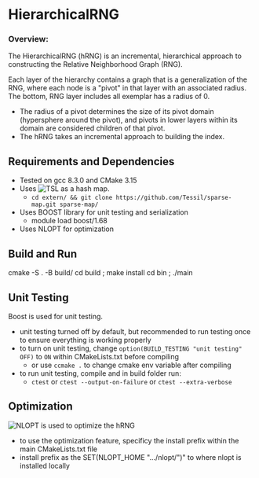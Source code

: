 # HierarchicalRNG

### Overview:
The HierarchicalRNG (hRNG) is an incremental, hierarchical approach to constructing the Relative Neighborhood Graph (RNG).

Each layer of the hierarchy contains a graph that is a generalization of the RNG, where each node is a "pivot" in that layer with an associated radius. The bottom, RNG layer includes all exemplar has a radius of 0. 
- The radius of a pivot determines the size of its pivot domain (hypersphere around the pivot), and pivots in lower layers within its domain are considered children of that pivot. 
- The hRNG takes an incremental approach to building the index. 

## Requirements and Dependencies
- Tested on gcc 8.3.0 and CMake 3.15
- Uses ![TSL](https://github.com/Tessil/sparse-map) as a hash map. 
    - `cd extern/ && git clone https://github.com/Tessil/sparse-map.git sparse-map/`
- Uses BOOST library for unit testing and serialization
    - module load boost/1.68
- Uses NLOPT for optimization


## Build and Run 
cmake -S . -B build/
cd build ; make install
cd bin ; ./main



## Unit Testing
Boost is used for unit testing. 
- unit testing turned off by default, but recommended to run testing once to ensure everything is working properly
- to turn on unit testing, change `option(BUILD_TESTING "unit testing" OFF)` to `ON` within CMakeLists.txt before compiling
    - or use `ccmake .` to change cmake env variable after compiling
- to run unit testing, compile and in build folder run:
    - `ctest` or `ctest --output-on-failure` or `ctest --extra-verbose`

## Optimization
![NLOPT](https://nlopt.readthedocs.io/en/latest/NLopt_C-plus-plus_Reference/) is used to optimize the hRNG
- to use the optimization feature, specificy the install prefix within the main CMakeLists.txt file
- install prefix as the SET(NLOPT_HOME ".../nlopt/")" to where nlopt is installed locally